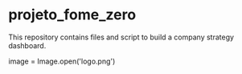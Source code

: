 # projeto_fome_zero
This repository contains files and script to build a company strategy dashboard.


 image = Image.open('logo.png')


  
